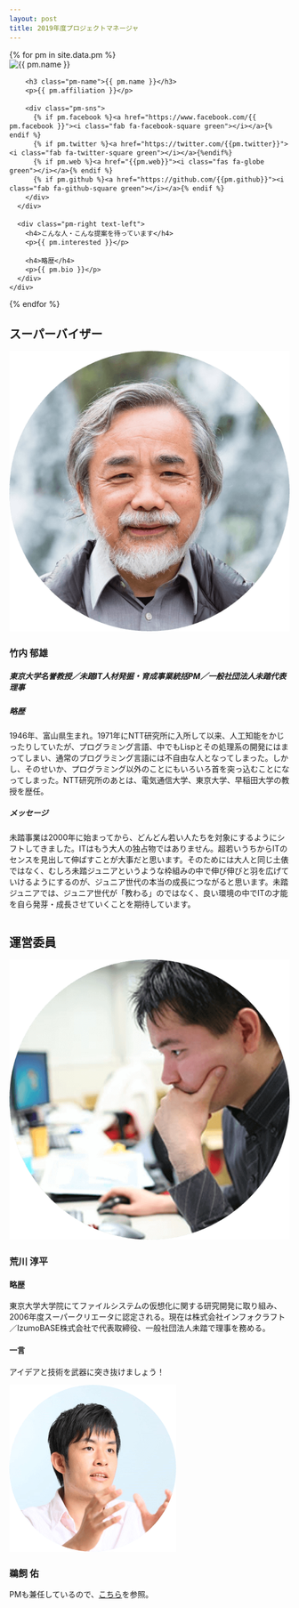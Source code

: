 ```yaml
---
layout: post
title: 2019年度プロジェクトマネージャ
---
```


<div class="pms flex">
  {% for pm in site.data.pm %}
    <div class="pm" id="{{ pm.name }}">
      <div class="pm-left">
        <img src="./assets/img/pm/{{ pm.img }}" alt="{{ pm.name }}">

        <h3 class="pm-name">{{ pm.name }}</h3>
        <p>{{ pm.affiliation }}</p>

        <div class="pm-sns">
          {% if pm.facebook %}<a href="https://www.facebook.com/{{ pm.facebook }}"><i class="fab fa-facebook-square green"></i></a>{% endif %}
          {% if pm.twitter %}<a href="https://twitter.com/{{pm.twitter}}"><i class="fab fa-twitter-square green"></i></a>{%endif%}
          {% if pm.web %}<a href="{{pm.web}}"><i class="fas fa-globe green"></i></a>{% endif %}
          {% if pm.github %}<a href="https://github.com/{{pm.github}}"><i class="fab fa-github-square green"></i></a>{% endif %}
        </div>
      </div>

      <div class="pm-right text-left">
        <h4>こんな人・こんな提案を待っています</h4>
        <p>{{ pm.interested }}</p>

        <h4>略歴</h4>
        <p>{{ pm.bio }}</p>
      </div>
    </div>
  {% endfor %}
</div>

<h2>スーパーバイザー</h2>
<div style="overflow:hidden;">
<div class="sv-left">
  <img src="./assets/img/pm/takeuchi.png">
  <h3 class="pm-name">竹内 郁雄</h3>
  <h5>東京大学名誉教授／未踏IT人材発掘・育成事業統括PM／一般社団法人未踏代表理事</h5>
</div>

<div class="sv-right text-left">
  <h5>略歴</h5>
  <p>1946年、富山県生まれ。1971年にNTT研究所に入所して以来、人工知能をかじったりしていたが、プログラミング言語、中でもLispとその処理系の開発にはまってしまい、通常のプログラミング言語には不自由な人となってしまった。しかし、そのせいか、プログラミング以外のことにもいろいろ首を突っ込むことになってしまった。NTT研究所のあとは、電気通信大学、東京大学、早稲田大学の教授を歴任。</p>

  <h5>メッセージ</h5>
  <p>未踏事業は2000年に始まってから、どんどん若い人たちを対象にするようにシフトしてきました。ITはもう大人の独占物ではありません。超若いうちからITのセンスを見出して伸ばすことが大事だと思います。そのためには大人と同じ土俵ではなく、むしろ未踏ジュニアというような枠組みの中で伸び伸びと羽を広げていけるようにするのが、ジュニア世代の本当の成長につながると思います。未踏ジュニアでは、ジュニア世代が「教わる」のではなく、良い環境の中でITの才能を自ら発芽・成長させていくことを期待しています。</p>
</div>
</div>

<h2>運営委員</h2>
<div class="flex">
  <div class="pm">
    <div class="pm-left">
      <img src="./assets/img/pm/arakawa.png" alt="荒川 淳平">
      <h3 class="pm-name">荒川 淳平</h3>
      <div class="pm-sns">
        <a href="https://www.facebook.com/jumpei.arakawa"><i class="fab fa-facebook-square green"></i></a>
      </div>
    </div>
    <div class="pm-right text-left">
      <h4>略歴</h4>
      <p>東京大学大学院にてファイルシステムの仮想化に関する研究開発に取り組み、2006年度スーパークリエータに認定される。現在は株式会社インフォクラフト／IzumoBASE株式会社で代表取締役、一般社団法人未踏で理事を務める。</p>
      <h4>一言</h4>
      <p>アイデアと技術を武器に突き抜けましょう！</p>
    </div>
  </div>

  <div class="pm">
    <div class="pm-left">
      <img src="./assets/img/pm/ukai.png" alt="鵜飼 佑">
      <h3 class="pm-name">鵜飼 佑</h3>
    </div>
    <div class="pm-right text-left">
      <p>PMも兼任しているので、<a href="/pm#鵜飼%20佑">こちら</a>を参照。</p>
    </div>
  </div>
</div>

